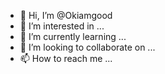 - 👋 Hi, I’m @Okiamgood
- 👀 I’m interested in ...
- 🌱 I’m currently learning ...
- 💞️ I’m looking to collaborate on ...
- 📫 How to reach me ...

<!---
Okiamgood/Okiamgood is a ✨ special ✨ repository because its `README.md` (this file) appears on your GitHub profile.
You can click the Preview link to take a look at your changes.
--->
